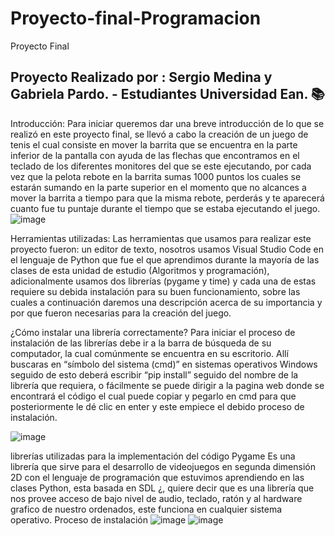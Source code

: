 # Proyecto-final-Programacion
Proyecto Final
## Proyecto Realizado por : Sergio Medina y Gabriela Pardo. - Estudiantes  Universidad Ean. 📚
Introducción:
Para iniciar queremos dar una breve introducción de lo que se realizó en este proyecto final, se llevó a cabo la creación de un juego de tenis el cual consiste en mover la barrita que se encuentra en la parte inferior de la pantalla con ayuda de las flechas que encontramos en el teclado de los diferentes monitores del que se este ejecutando, por cada vez que la pelota rebote en la barrita sumas 1000 puntos los cuales se estarán sumando en la parte superior en el momento que no alcances a mover la barrita a tiempo para que la misma rebote, perderás y te aparecerá cuanto fue tu puntaje durante el tiempo que se estaba ejecutando el juego. 
![image](https://user-images.githubusercontent.com/109982313/192075598-fd34943a-4072-4a03-b57a-331dfd48d3e1.png)

Herramientas utilizadas:
Las herramientas que usamos para realizar este proyecto fueron: un editor de texto, nosotros usamos Visual Studio Code en el lenguaje de Python que fue el que aprendimos durante la mayoría de las clases de esta unidad de estudio (Algoritmos y programación), adicionalmente usamos dos librerías (pygame y time) y cada una de estas requiere su debida instalación para su buen funcionamiento, sobre las cuales a continuación daremos una descripción acerca de su importancia y por que fueron necesarias para la creación del juego.

¿Cómo instalar una librería correctamente?
Para iniciar el proceso de instalación de las librerías debe ir a la barra de búsqueda de su computador, la cual comúnmente se encuentra en su escritorio. Allí buscaras en “símbolo del sistema (cmd)” en sistemas operativos Windows seguido de esto deberá escribir “pip install” seguido del nombre de la librería que requiera, o fácilmente se puede dirigir a la pagina web donde se encontrará el código el cual puede copiar y pegarlo en cmd para que posteriormente le dé clic en enter y este empiece el debido proceso de instalación.

![image](https://user-images.githubusercontent.com/109982313/192075643-696394fd-c378-4c63-ba1b-c016f9b2326f.png)


librerías utilizadas para la implementación del código 
Pygame 
Es una librería que sirve para el desarrollo de videojuegos en segunda dimensión 2D con el lenguaje de programación que estuvimos aprendiendo en las clases Python, esta basada en SDL ¿, quiere decir que es una librería que nos provee acceso de bajo nivel de audio, teclado, ratón y al hardware grafico de nuestro ordenados, este funciona en cualquier sistema operativo.
Proceso de instalación 
 ![image](https://user-images.githubusercontent.com/109982313/192075665-5d72a625-0a52-4260-af20-f486b5e371ef.png)
![image](https://user-images.githubusercontent.com/109982313/192075673-fbef18bb-48c6-433a-a8b0-8aa026b9823e.png)

 


